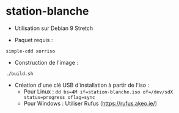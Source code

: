 # station-blanche

* Utilisation sur Debian 9 Stretch

* Paquet requis : 

`simple-cdd xorriso`

* Construction de l'image : 

`./build.sh`

* Création d'une clé USB d'installation à partir de l'iso :
  * Pour Linux : `dd bs=4M if=station-blanche.iso of=/dev/sdX status=progress oflag=sync`
  * Pour Windows : Utiliser Rufus (https://rufus.akeo.ie/)




